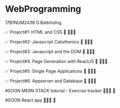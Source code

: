 # WebProgramming

17B1NUM2438 D.Batkhishig

✅ Project#1: HTML and CSS 💯 👨🏻‍💻

✅ Project#2: Javascript Calisthenics 💯 👨🏻‍💻

✅ Project#3: Javascript and the DOM 💯 👨🏻‍💻

✅ Project#4: Page Generation with ReactJS 💯 👨🏻‍💻

✅ Project#5: Single Page Applications 💯 👨🏻‍💻

✅ Project#6: Appserver and Database 💯 👨🏻‍💻

#SOON MERN STACK tutorial - Exercise tracker 👨🏻‍💻 🧠

#SOON React app  👨🏻‍💻 🧠
